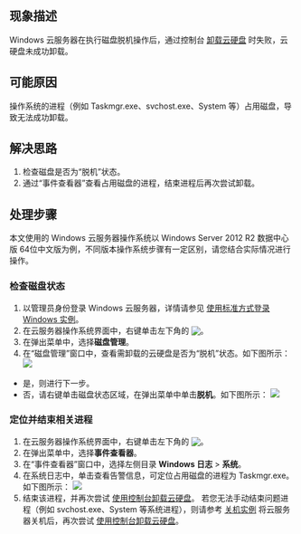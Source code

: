 ## 现象描述
Windows 云服务器在执行磁盘脱机操作后，通过控制台 [卸载云硬盘](https://cloud.tencent.com/document/product/362/6740) 时失败，云硬盘未成功卸载。

## 可能原因
操作系统的进程（例如 Taskmgr.exe、svchost.exe、System 等）占用磁盘，导致无法成功卸载。

## 解决思路
1. 检查磁盘是否为“脱机”状态。
2. 通过“事件查看器”查看占用磁盘的进程，结束进程后再次尝试卸载。

## 处理步骤

<dx-alert infotype="explain" title="">
本文使用的 Windows 云服务器操作系统以 Windows Server 2012 R2 数据中心版 64位中文版为例，不同版本操作系统步骤有一定区别，请您结合实际情况进行操作。
</dx-alert>

### 检查磁盘状态
1. 以管理员身份登录 Windows 云服务器，详情请参见 [使用标准方式登录 Windows 实例](https://cloud.tencent.com/document/product/213/57778)。
2. 在云服务器操作系统界面中，右键单击左下角的 <img src="https://main.qcloudimg.com/raw/3d815ac1c196b47b2eea7c3a516c3d88.png" style="margin:-3px 0px">。
3. 在弹出菜单中，选择**磁盘管理**。
4. 在“磁盘管理”窗口中，查看需卸载的云硬盘是否为“脱机”状态。如下图所示：
![](https://qcloudimg.tencent-cloud.cn/raw/78bf6ef8b59a76cbebfd84b0527fd995.png)
 - 是，则进行下一步。
 - 否，请右键单击磁盘状态区域，在弹出菜单中单击**脱机**。如下图所示：
![](https://qcloudimg.tencent-cloud.cn/raw/c0c14c1f0f2c8c1ef31b89ea8975d6ec.png)

### 定位并结束相关进程
1. 在云服务器操作系统界面中，右键单击左下角的 <img src="https://main.qcloudimg.com/raw/3d815ac1c196b47b2eea7c3a516c3d88.png" style="margin:-3px 0px">。
2. 在弹出菜单中，选择**事件查看器**。
3. 在“事件查看器”窗口中，选择左侧目录 **Windows 日志** > **系统**。
4. 在系统日志中，单击查看告警信息，可定位占用磁盘的进程为 Taskmgr.exe。如下图所示：
![](https://qcloudimg.tencent-cloud.cn/raw/2a1104135e1795a450fc81d9751d382e.png)
5. 结束该进程，并再次尝试 [使用控制台卸载云硬盘](https://cloud.tencent.com/document/product/362/6740#useConsole)。
若您无法手动结束问题进程（例如 svchost.exe、System 等系统进程），则请参考 [关机实例](https://cloud.tencent.com/document/product/213/4929) 将云服务器关机后，再次尝试 [使用控制台卸载云硬盘](https://cloud.tencent.com/document/product/362/6740#useConsole)。
